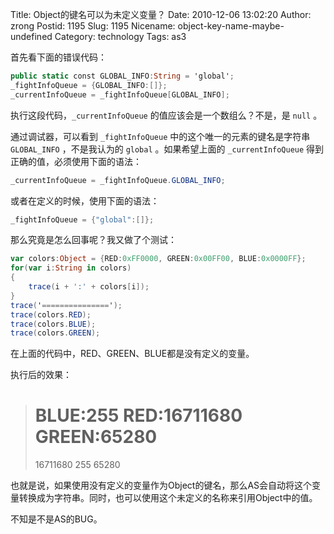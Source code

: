 Title: Object的键名可以为未定义变量？
Date: 2010-12-06 13:02:20
Author: zrong
Postid: 1195
Slug: 1195
Nicename: object-key-name-maybe-undefined
Category: technology
Tags: as3

首先看下面的错误代码：

``` actionscript
public static const GLOBAL_INFO:String = 'global';
_fightInfoQueue = {GLOBAL_INFO:[]};
_currentInfoQueue = _fightInfoQueue[GLOBAL_INFO];
```

执行这段代码，`_currentInfoQueue` 的值应该会是一个数组么？不是，是 `null` 。

通过调试器，可以看到 `_fightInfoQueue` 中的这个唯一的元素的键名是字符串 `GLOBAL_INFO` ，不是我认为的 `global` 。如果希望上面的 `_currentInfoQueue` 得到正确的值，必须使用下面的语法：

``` actionscript
_currentInfoQueue = _fightInfoQueue.GLOBAL_INFO;
```

或者在定义的时候，使用下面的语法：

``` actionscript
_fightInfoQueue = {"global":[]};
```

<!--more-->
那么究竟是怎么回事呢？我又做了个测试：

``` actionscript
var colors:Object = {RED:0xFF0000, GREEN:0x00FF00, BLUE:0x0000FF};
for(var i:String in colors)
{
    trace(i + ':' + colors[i]);
}
trace('===============');
trace(colors.RED);
trace(colors.BLUE);
trace(colors.GREEN);
```

在上面的代码中，RED、GREEN、BLUE都是没有定义的变量。

执行后的效果：

> BLUE:255
> RED:16711680
> GREEN:65280
> ===============
> 16711680
> 255
> 65280

也就是说，如果使用没有定义的变量作为Object的键名，那么AS会自动将这个变量转换成为字符串。同时，也可以使用这个未定义的名称来引用Object中的值。

不知是不是AS的BUG。
